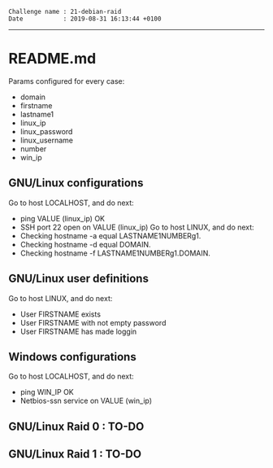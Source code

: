 ```
Challenge name : 21-debian-raid
Date           : 2019-08-31 16:13:44 +0100
```
---
# README.md

Params configured for every case:
* domain
* firstname
* lastname1
* linux_ip
* linux_password
* linux_username
* number
* win_ip

## GNU/Linux configurations

Go to host LOCALHOST, and do next:
* ping VALUE (linux_ip) OK
* SSH port 22 open on VALUE (linux_ip)
Go to host LINUX, and do next:
* Checking hostname -a equal LASTNAME1NUMBERg1.
* Checking hostname -d equal DOMAIN.
* Checking hostname -f LASTNAME1NUMBERg1.DOMAIN.

## GNU/Linux user definitions

Go to host LINUX, and do next:
* User FIRSTNAME exists
* User FIRSTNAME with not empty password
* User FIRSTNAME has made loggin

## Windows configurations

Go to host LOCALHOST, and do next:
* ping WIN_IP OK
* Netbios-ssn service on VALUE (win_ip)

## GNU/Linux Raid 0 : TO-DO


## GNU/Linux Raid 1 : TO-DO

